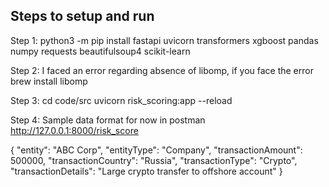## Steps to setup and run

Step 1: python3 -m pip install fastapi uvicorn transformers xgboost pandas numpy requests beautifulsoup4 scikit-learn

Step 2: I faced an error regarding absence of libomp, if you face the error brew install libomp

Step 3: cd code/src 
uvicorn risk_scoring:app --reload  

Step 4: 
Sample data format for now in postman
http://127.0.0.1:8000/risk_score

 {
    "entity": "ABC Corp",
    "entityType": "Company",
    "transactionAmount": 500000,
    "transactionCountry": "Russia",
    "transactionType": "Crypto",
    "transactionDetails": "Large crypto transfer to offshore account"
}




